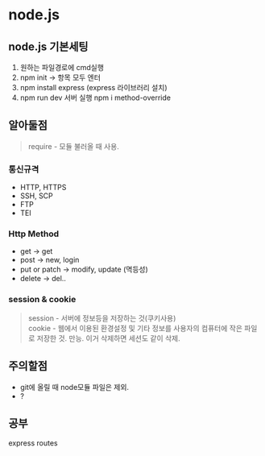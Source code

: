 # node.js
## node.js 기본세팅
1. 원하는 파일경로에 cmd실행
2. npm init -> 항목 모두 엔터
3. npm install express (express 라이브러리 설치)
4. npm run dev 서버 실행
npm i method-override

## 알아둘점
> require - 모듈 불러올 때 사용.

### 통신규격
- HTTP, HTTPS
- SSH, SCP
- FTP
- TEI

### Http Method
- get -> get
- post -> new, login
- put or patch -> modify, update (멱등성)
- delete -> del..

### session & cookie
>session - 서버에 정보등을 저장하는 것(쿠키사용)  
cookie - 웹에서 이용된 환경설정 및 기타 정보를 사용자의 컴퓨터에 작은 파일로 저장한 것. 만능. 이거 삭제하면 세션도 같이 삭제.

## 주의할점
- git에 올릴 때 node모듈 파일은 제외.
- ?

## 공부
express
routes